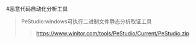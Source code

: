 #恶意代码自动化分析工具
>PeStudio:windows可执行二进制文件静态分析取证工具
>>https://www.winitor.com/tools/PeStudio/Current/PeStudio.zip





  
